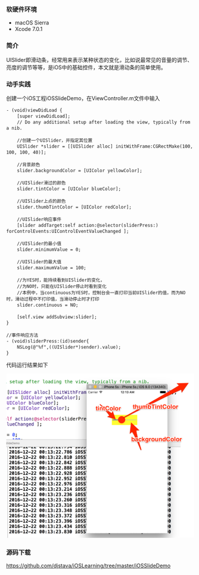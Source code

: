 ### 软硬件环境

- macOS Sierra
- Xcode 7.0.1

### 简介

UISlider即滑动条，经常用来表示某种状态的变化，比如说最常见的音量的调节、亮度的调节等等，是iOS中的基础控件，本文就是滑动条的简单使用。

### 动手实践

创建一个iOS工程iOSSlideDemo，在ViewController.m文件中输入

```
- (void)viewDidLoad {
    [super viewDidLoad];
    // Do any additional setup after loading the view, typically from a nib.
    
    //创建一个UISlider，并指定其位置
    UISlider *slider = [[UISlider alloc] initWithFrame:CGRectMake(100, 100, 100, 40)];
    
    //背景颜色
    slider.backgroundColor = [UIColor yellowColor];
    
    //UISlider滑过的颜色
    slider.tintColor = [UIColor blueColor];
    
    //UISlider上点的颜色
    slider.thumbTintColor = [UIColor redColor];
    
    //UISlider响应事件
    [slider addTarget:self action:@selector(sliderPress:) forControlEvents:UIControlEventValueChanged ];
    
    //UISlider的最小值
    slider.minimumValue = 0;
    
    //UISlider的最大值
    slider.maximumValue = 100;
    
    //为YES时，能持续看到UISlider的变化，
    //为NO时，只能在UISlider停止时看到变化
    //本例中，当continuous为YES时，控制台会一直打印当前UISlider的值，而为NO时，滑动过程中不打印值，当滑动停止时才打印
    slider.continuous = NO;
    
    [self.view addSubview:slider];
}

//事件响应方法
- (void)sliderPress:(id)sender{
    NSLog(@"%f",((UISlider*)sender).value);
}
```

代码运行结果如下

![uislider_01](https://raw.githubusercontent.com/djstava/PostsCollection/master/images/mac/iOS/iOS_5_1.png)

### 源码下载

https://github.com/djstava/iOSLearning/tree/master/iOSSlideDemo
